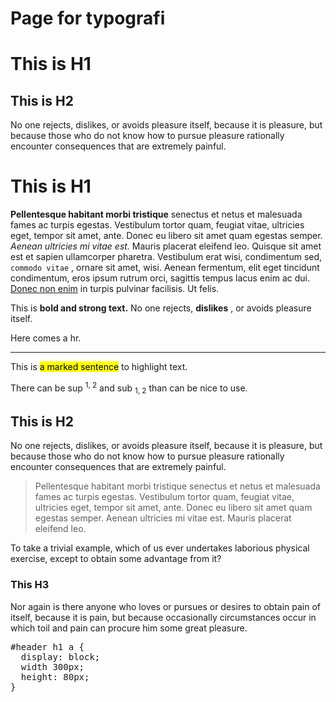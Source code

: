 Page for typografi
==============================================
<h1>This is H1</h1>
<h2>This is H2</h2>
<p>
    No one rejects, dislikes, or avoids pleasure itself, because it is pleasure, but because those who do not know how to pursue pleasure rationally encounter consequences that are extremely painful.
</p>
<h1>This is H1</h1>
<p>
<strong>Pellentesque habitant morbi tristique</strong>
senectus et netus et malesuada fames ac turpis egestas. Vestibulum tortor quam, feugiat vitae, ultricies eget, tempor sit amet, ante. Donec eu libero sit amet quam egestas semper.
<em>Aenean ultricies mi vitae est.</em>
Mauris placerat eleifend leo. Quisque sit amet est et sapien ullamcorper pharetra. Vestibulum erat wisi, condimentum sed,
<code>commodo vitae</code>
, ornare sit amet, wisi. Aenean fermentum, elit eget tincidunt condimentum, eros ipsum rutrum orci, sagittis tempus lacus enim ac dui.
<a href="#">Donec non enim</a>
in turpis pulvinar facilisis. Ut felis.
</p>

<p>
This is
<strong>bold and strong text.</strong>
No one rejects,
<b>dislikes</b>
, or avoids pleasure itself.
</p>
<p>
Here comes a hr.</p>
<hr>
</p>

<p>
This is <mark>a marked sentence</mark> to highlight text.
</p>

<p>
There can be sup <sup>1, 2</sup> and sub <sub>1, 2</sub> than can be nice to use.
</p>
<h2>This is H2</h2>
<p>
No one rejects, dislikes, or avoids pleasure itself, because it is pleasure, but because those who do not know how to pursue pleasure rationally encounter consequences that are extremely painful.
</p>
<blockquote>
Pellentesque habitant morbi tristique senectus et netus et malesuada fames ac turpis egestas. Vestibulum tortor quam, feugiat vitae, ultricies eget, tempor sit amet, ante. Donec eu libero sit amet quam egestas semper. Aenean ultricies mi vitae est. Mauris placerat eleifend leo.
</blockquote>
<p>
To take a trivial example, which of us ever undertakes laborious physical exercise, except to obtain some advantage from it?
</p>

<h3>This H3</h3>
<p>
Nor again is there anyone who loves or pursues or desires to obtain pain of itself, because it is pain, but because occasionally circumstances occur in which toil and pain can procure him some great pleasure.
</p>
<pre>
#header h1 a {
  display: block;
  width 300px;
  height: 80px;
}
</pre>

